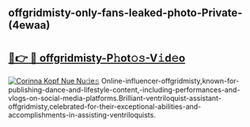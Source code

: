 ## offgridmisty-only-fans​-leaked-photo​-Private-(4ewaa)


# <h2><a href="https://mediaupload.pro?title=offgridmisty&ref=git">🔗👉 🔴 offgridmisty-P𝚑ot𝚘𝚜-V𝚒d𝚎o</a></h2>

[![Corinna Kopf Nue Nu𝚍e𝚜](https://i.imgur.com/0qMVB7G.gif)](https://mediaupload.pro?title=offgridmisty&ref=git)
Online-influencer-offgridmisty,known-for-publishing-dance-and-lifestyle-content,-including-performances-and-vlogs-on-social-media-platforms.Brilliant-ventriloquist-assistant-offgridmisty,celebrated-for-their-exceptional-abilities-and-accomplishments-in-assisting-ventriloquists.  